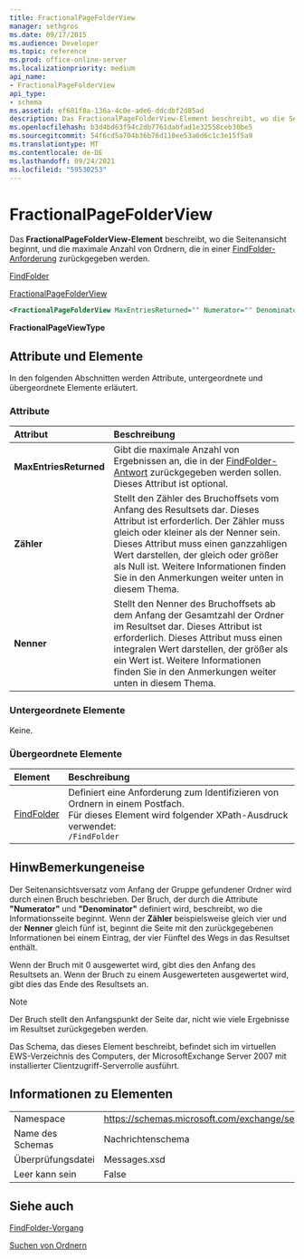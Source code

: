 ```yaml
---
title: FractionalPageFolderView
manager: sethgros
ms.date: 09/17/2015
ms.audience: Developer
ms.topic: reference
ms.prod: office-online-server
ms.localizationpriority: medium
api_name:
- FractionalPageFolderView
api_type:
- schema
ms.assetid: ef681f8a-136a-4c0e-ade6-ddcdbf2d85ad
description: Das FractionalPageFolderView-Element beschreibt, wo die Seitenansicht beginnt, und die maximale Anzahl von Ordnern, die in einer FindFolder-Anforderung zurückgegeben werden.
ms.openlocfilehash: b3d4bd63f94c2db7761dabfad1e32558ceb30be5
ms.sourcegitcommit: 54f6cd5a704b36b76d110ee53a6d6c1c3e15f5a9
ms.translationtype: MT
ms.contentlocale: de-DE
ms.lasthandoff: 09/24/2021
ms.locfileid: "59530253"
---
```

# <a name="fractionalpagefolderview"></a>FractionalPageFolderView

Das **FractionalPageFolderView-Element** beschreibt, wo die Seitenansicht beginnt, und die maximale Anzahl von Ordnern, die in einer [FindFolder-Anforderung](findfolder.md) zurückgegeben werden. 
  
[FindFolder](findfolder.md)
  
[FractionalPageFolderView](fractionalpagefolderview.md)
  
```xml
<FractionalPageFolderView MaxEntriesReturned="" Numerator="" Denominator=""/>
```

 **FractionalPageViewType**
## <a name="attributes-and-elements"></a>Attribute und Elemente

In den folgenden Abschnitten werden Attribute, untergeordnete und übergeordnete Elemente erläutert.
  
### <a name="attributes"></a>Attribute

|**Attribut**|**Beschreibung**|
|:-----|:-----|
|**MaxEntriesReturned** <br/> |Gibt die maximale Anzahl von Ergebnissen an, die in der [FindFolder-Antwort](findfolder.md) zurückgegeben werden sollen. Dieses Attribut ist optional.  <br/> |
|**Zähler** <br/> |Stellt den Zähler des Bruchoffsets vom Anfang des Resultsets dar. Dieses Attribut ist erforderlich. Der Zähler muss gleich oder kleiner als der Nenner sein. Dieses Attribut muss einen ganzzahligen Wert darstellen, der gleich oder größer als Null ist. Weitere Informationen finden Sie in den Anmerkungen weiter unten in diesem Thema.  <br/> |
|**Nenner** <br/> |Stellt den Nenner des Bruchoffsets ab dem Anfang der Gesamtzahl der Ordner im Resultset dar. Dieses Attribut ist erforderlich. Dieses Attribut muss einen integralen Wert darstellen, der größer als ein Wert ist. Weitere Informationen finden Sie in den Anmerkungen weiter unten in diesem Thema.  <br/> |
   
### <a name="child-elements"></a>Untergeordnete Elemente

Keine.
  
### <a name="parent-elements"></a>Übergeordnete Elemente

|**Element**|**Beschreibung**|
|:-----|:-----|
|[FindFolder](findfolder.md) <br/> |Definiert eine Anforderung zum Identifizieren von Ordnern in einem Postfach.  <br/> Für dieses Element wird folgender XPath-Ausdruck verwendet:   <br/>  `/FindFolder` <br/> |
   
## <a name="remarks"></a>HinwBemerkungeneise

Der Seitenansichtsversatz vom Anfang der Gruppe gefundener Ordner wird durch einen Bruch beschrieben. Der Bruch, der durch die Attribute **"Numerator"** und **"Denominator"** definiert wird, beschreibt, wo die Informationsseite beginnt. Wenn der **Zähler** beispielsweise gleich vier und der **Nenner** gleich fünf ist, beginnt die Seite mit den zurückgegebenen Informationen bei einem Eintrag, der vier Fünftel des Wegs in das Resultset enthält. 
  
Wenn der Bruch mit 0 ausgewertet wird, gibt dies den Anfang des Resultsets an. Wenn der Bruch zu einem Ausgewerteten ausgewertet wird, gibt dies das Ende des Resultsets an.
  
> [!NOTE]
> Der Bruch stellt den Anfangspunkt der Seite dar, nicht wie viele Ergebnisse im Resultset zurückgegeben werden. 
  
Das Schema, das dieses Element beschreibt, befindet sich im virtuellen EWS-Verzeichnis des Computers, der MicrosoftExchange Server 2007 mit installierter Clientzugriff-Serverrolle ausführt.
  
## <a name="element-information"></a>Informationen zu Elementen

|||
|:-----|:-----|
|Namespace  <br/> |https://schemas.microsoft.com/exchange/services/2006/messages  <br/> |
|Name des Schemas  <br/> |Nachrichtenschema  <br/> |
|Überprüfungsdatei  <br/> |Messages.xsd  <br/> |
|Leer kann sein  <br/> |False  <br/> |
   
## <a name="see-also"></a>Siehe auch



[FindFolder-Vorgang](findfolder-operation.md)


[Suchen von Ordnern](https://msdn.microsoft.com/library/9124d868-017a-43f0-b915-5c0082cacec9%28Office.15%29.aspx)

